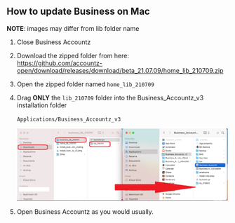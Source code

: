 ## How to update Business on Mac

**NOTE**: images may differ from lib folder name

1. Close Business Accountz
2. Download the zipped folder from here:    
   <https://github.com/accountz-open/download/releases/download/beta_21.07.09/home_lib_210709.zip>   
3. Open the zipped folder named `home_lib_210709`
4. Drag **ONLY** the `lib_210709` folder into the Business_Accountz_v3 installation folder   
  
   `Applications/Business_Accountz_v3`  
     
    ![baz update lib mac](baz-update-lib-mac.jpg)

5. Open Business Accountz as you would usually.

